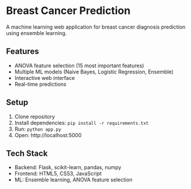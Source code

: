 # Breast Cancer Prediction

A machine learning web application for breast cancer diagnosis prediction using ensemble learning.

## Features
- ANOVA feature selection (15 most important features)
- Multiple ML models (Naive Bayes, Logistic Regression, Ensemble)
- Interactive web interface
- Real-time predictions

## Setup
1. Clone repository
2. Install dependencies: `pip install -r requirements.txt`
3. Run: `python app.py`
4. Open: http://localhost:5000

## Tech Stack
- Backend: Flask, scikit-learn, pandas, numpy
- Frontend: HTML5, CSS3, JavaScript
- ML: Ensemble learning, ANOVA feature selection
